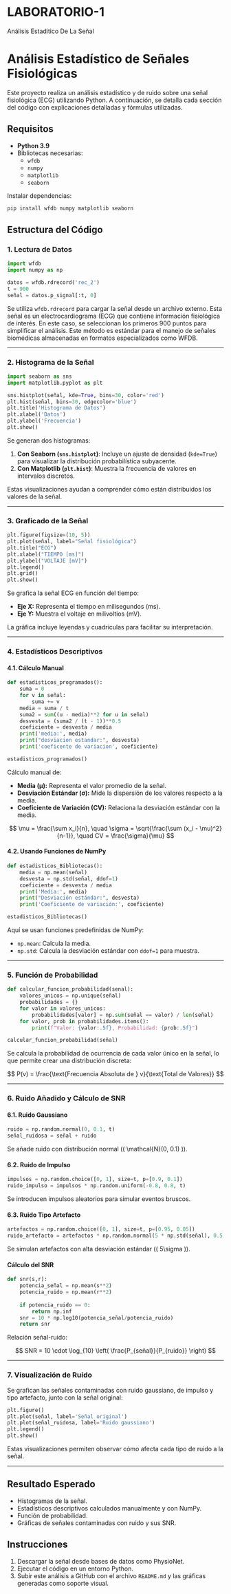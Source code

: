 # LABORATORIO-1
Análisis Estaditico De La Señal
# Análisis Estadístico de Señales Fisiológicas

Este proyecto realiza un análisis estadístico y de ruido sobre una señal fisiológica (ECG) utilizando Python. A continuación, se detalla cada sección del código con explicaciones detalladas y fórmulas utilizadas.

## Requisitos
- **Python 3.9**
- Bibliotecas necesarias:
  - `wfdb`
  - `numpy`
  - `matplotlib`
  - `seaborn`

Instalar dependencias:
```bash
pip install wfdb numpy matplotlib seaborn
```

## Estructura del Código

### 1. Lectura de Datos
```python
import wfdb
import numpy as np

datos = wfdb.rdrecord('rec_2')
t = 900
señal = datos.p_signal[:t, 0]
```
Se utiliza `wfdb.rdrecord` para cargar la señal desde un archivo externo. Esta señal es un electrocardiograma (ECG) que contiene información fisiológica de interés. En este caso, se seleccionan los primeros 900 puntos para simplificar el análisis. Este método es estándar para el manejo de señales biomédicas almacenadas en formatos especializados como WFDB.

---

### 2. Histograma de la Señal
```python
import seaborn as sns
import matplotlib.pyplot as plt

sns.histplot(señal, kde=True, bins=30, color='red')
plt.hist(señal, bins=30, edgecolor='blue')
plt.title('Histograma de Datos')
plt.xlabel('Datos')
plt.ylabel('Frecuencia')
plt.show()
```
Se generan dos histogramas:
1. **Con Seaborn (`sns.histplot`)**: Incluye un ajuste de densidad (`kde=True`) para visualizar la distribución probabilística subyacente.
2. **Con Matplotlib (`plt.hist`)**: Muestra la frecuencia de valores en intervalos discretos.

Estas visualizaciones ayudan a comprender cómo están distribuidos los valores de la señal.

---

### 3. Graficado de la Señal
```python
plt.figure(figsize=(10, 5))
plt.plot(señal, label="Señal fisiológica")
plt.title("ECG")
plt.xlabel("TIEMPO [ms]")
plt.ylabel("VOLTAJE [mV]")
plt.legend()
plt.grid()
plt.show()
```
Se grafica la señal ECG en función del tiempo:
- **Eje X:** Representa el tiempo en milisegundos (ms).
- **Eje Y:** Muestra el voltaje en milivoltios (mV).

La gráfica incluye leyendas y cuadrículas para facilitar su interpretación.

---

### 4. Estadísticos Descriptivos

#### 4.1. Cálculo Manual
```python
def estadisticos_programados():
    suma = 0
    for v in señal:
        suma += v    
    media = suma / t
    suma2 = sum((u - media)**2 for u in señal)
    desvesta = (suma2 / (t - 1))**0.5
    coeficiente = desvesta / media
    print('media:', media)
    print("desviacion estandar:", desvesta)
    print('coeficente de variacion', coeficiente)

estadisticos_programados()
```
Cálculo manual de:
- **Media (μ):** Representa el valor promedio de la señal.
- **Desviación Estándar (σ):** Mide la dispersión de los valores respecto a la media.
- **Coeficiente de Variación (CV):** Relaciona la desviación estándar con la media.

$$
\mu = \frac{\sum x_i}{n}, \quad
\sigma = \sqrt{\frac{\sum (x_i - \mu)^2}{n-1}}, \quad
CV = \frac{\sigma}{\mu}
$$



#### 4.2. Usando Funciones de NumPy
```python
def estadisticos_Bibliotecas():
    media = np.mean(señal)
    desvesta = np.std(señal, ddof=1)
    coeficiente = desvesta / media
    print('Media:', media)
    print("Desviación estándar:", desvesta)
    print('Coeficiente de variación:', coeficiente)

estadisticos_Bibliotecas()
```
Aquí se usan funciones predefinidas de NumPy:
- `np.mean`: Calcula la media.
- `np.std`: Calcula la desviación estándar con `ddof=1` para muestra.

---

### 5. Función de Probabilidad
```python
def calcular_funcion_probabilidad(senal):
    valores_unicos = np.unique(señal)
    probabilidades = {}
    for valor in valores_unicos:
        probabilidades[valor] = np.sum(señal == valor) / len(señal)
    for valor, prob in probabilidades.items():
        print(f"Valor: {valor:.5f}, Probabilidad: {prob:.5f}")

calcular_funcion_probabilidad(señal)
```
Se calcula la probabilidad de ocurrencia de cada valor único en la señal, lo que permite crear una distribución discreta:

$$
P(v) = \frac{\text{Frecuencia Absoluta de } v}{\text{Total de Valores}}
$$


---

### 6. Ruido Añadido y Cálculo de SNR
#### 6.1. Ruido Gaussiano
```python
ruido = np.random.normal(0, 0.1, t)
señal_ruidosa = señal + ruido
```
Se añade ruido con distribución normal (\( \mathcal{N}(0, 0.1) \)).

#### 6.2. Ruido de Impulso
```python
impulsos = np.random.choice([0, 1], size=t, p=[0.9, 0.1])
ruido_impulso = impulsos * np.random.uniform(-0.8, 0.8, t)
```
Se introducen impulsos aleatorios para simular eventos bruscos.

#### 6.3. Ruido Tipo Artefacto
```python
artefactos = np.random.choice([0, 1], size=t, p=[0.95, 0.05])
ruido_artefacto = artefactos * np.random.normal(5 * np.std(señal), 0.5, t)
```
Se simulan artefactos con alta desviación estándar (\( 5\sigma \)).

#### Cálculo del SNR
```python
def snr(s,r):
    potencia_señal = np.mean(s**2)
    potencia_ruido = np.mean(r**2)
    
    if potencia_ruido == 0:
        return np.inf
    snr = 10 * np.log10(potencia_señal/potencia_ruido) 
    return snr 
```
Relación señal-ruido:

$$
SNR = 10 \cdot \log_{10} \left( \frac{P_{señal}}{P_{ruido}} \right)
$$


---

### 7. Visualización de Ruido
Se grafican las señales contaminadas con ruido gaussiano, de impulso y tipo artefacto, junto con la señal original:
```python
plt.figure()
plt.plot(señal, label='Señal original')
plt.plot(señal_ruidosa, label='Ruido gaussiano')
plt.legend()
plt.show()
```
Estas visualizaciones permiten observar cómo afecta cada tipo de ruido a la señal.

---

## Resultado Esperado
- Histogramas de la señal.
- Estadísticos descriptivos calculados manualmente y con NumPy.
- Función de probabilidad.
- Gráficas de señales contaminadas con ruido y sus SNR.

## Instrucciones
1. Descargar la señal desde bases de datos como PhysioNet.
2. Ejecutar el código en un entorno Python.
3. Subir este análisis a GitHub con el archivo `README.md` y las gráficas generadas como soporte visual.
